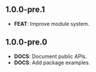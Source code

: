 ## 1.0.0-pre.1

 - **FEAT**: Improve module system.

## 1.0.0-pre.0

 - **DOCS**: Document public APIs.
 - **DOCS**: Add package examples.

